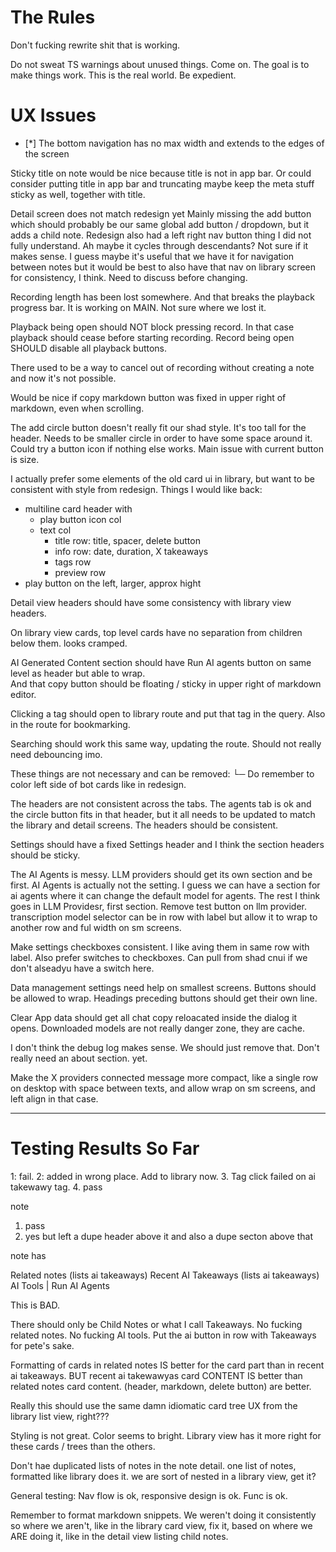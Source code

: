 # The Rules

Don't fucking rewrite shit that is working. 

Do not sweat TS warnings about unused things. Come on. The goal is to make things work. This is the real world. Be expedient.


# UX Issues


- [*] The bottom navigation has no max width and extends to the edges of the screen


Sticky title on note would be nice because title is not in app bar.
Or could consider putting title in app bar and truncating
maybe keep the meta stuff sticky as well, together with title.

Detail screen does not match redesign yet
Mainly missing the add button which should probably be our same global add button / dropdown, but it adds a child note.
Redesign also had a  left right nav button thing I did not fully understand. Ah maybe it cycles through descendants? Not sure if it makes sense.
I guess maybe it's useful that we have it for navigation between notes but it would be best to also have that nav on library screen for consistency, I think. Need to discuss before changing.

Recording length has been lost somewhere. And that breaks the playback progress bar. 
It is working on MAIN. Not sure where we lost it.

Playback being open should NOT block pressing record. In that case playback should cease before starting recording.
Record being open SHOULD disable all playback buttons.

There used to be a way to cancel out of recording without creating a note and now it's not possible.

Would be nice if copy markdown button was fixed in upper right of markdown, even when scrolling.

The add circle button doesn't really fit our shad style. It's too tall for the header. Needs to be smaller circle in order to have some space around it. Could try a button icon if nothing else works. Main issue with current button is size. 

I actually prefer some elements of the old card ui in library, but want to be consistent with style from redesign. 
Things I would like back:
- multiline card header with 
  - play button icon col
  - text col
    - title row: title, spacer, delete button
    - info row: date, duration, X takeaways
    - tags row
    - preview row
- play button on the left, larger, approx hight

Detail view headers should have some consistency with library view headers.


On library view cards, top level cards have no separation from children below them. looks cramped.

AI Generated Content section should have Run AI agents button on same level as header but able to wrap.  
And that copy button should be floating / sticky in upper right of markdown editor. 

Clicking a tag should open to library route and put that tag in the query. Also in the route for bookmarking. 

Searching should work this same way, updating the route. Should not really need debouncing imo. 

These things are not necessary and can be removed: └─ 
Do remember to color left side of bot cards like in redesign.


The headers are not consistent across the tabs. The agents tab is ok and the circle button fits in that header, but it all needs to be updated to match the library and detail screens. The headers should be consistent. 

Settings should have a fixed Settings header and I think the section headers should be sticky. 

The AI Agents is messy. LLM providers should get its own section and be first. AI Agents is actually not the setting. I guess we can have a section for ai agents where it can change the default model for agents. The rest I think goes in LLM Providesr, first section. Remove test button on llm provider. 
transcription model selector can be in row with label but allow it to wrap to another row and ful width on sm screens.

Make settings checkboxes consistent. I like aving them in same row with label. Also prefer switches to checkboxes. Can pull from shad cnui if we don't alseadyu have a switch here.

Data management settings need help on smallest screens. Buttons should be allowed to wrap. Headings preceding buttons should get their own line. 

Clear App data should get all chat copy reloacated inside the dialog it opens. 
Downloaded models are not really danger zone, they are cache.

I don't think the debug log makes sense. We should just remove that. Don't really need an about section. yet. 

Make the X providers connected message more compact, like a single row on desktop with space between texts, and allow wrap on sm screens, and left align in that case.

---

# Testing Results So Far

1: fail. 2: added in wrong place. Add to library now. 3. Tag click failed on ai takewawy tag. 
4. pass

note 
1. pass
2. yes but left a dupe header above it and also a dupe secton above that


note has

Related notes (lists ai takeaways)
Recent AI Takeaways (lists ai takeaways)
AI Tools | Run AI Agents

This is BAD.

There should only be Child Notes or what I call Takeaways.
No fucking related notes.
No fucking AI tools.
Put the ai button in row with Takeaways for pete's sake.

Formatting of cards in related notes IS better for the card part than in recent ai takeaways. BUT recent ai takewawyas card CONTENT IS better than related notes card content. (header, markdown, delete button) are better.

Really this should use the same damn idiomatic card tree UX from the library list view, right???


Styling is not great. Color seems to bright. Library view has it more right for these cards / trees than the others.

Don't hae duplicated lists of notes in the note detail. one list of notes, formatted like library does it. we are sort of nested in a library view, get it?

General testing:
Nav flow is ok, responsive design is ok. Func is ok. 

Remember to format markdown snippets. We weren't doing it consistently so where we aren't, like in the library card view, fix it, based on where we ARE doing it, like in the detail view listing child notes.
